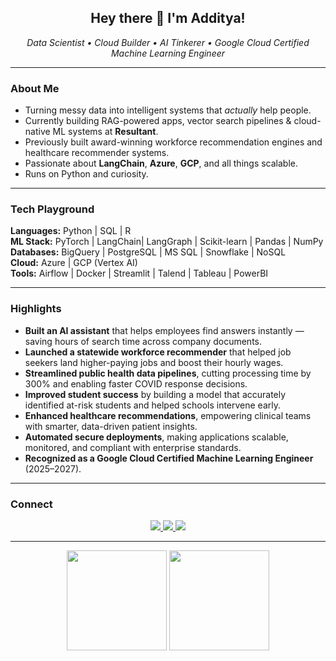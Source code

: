 <h2 align="center">Hey there 👋 I'm Additya!</h2>

<p align="center">
  <em>Data Scientist • Cloud Builder • AI Tinkerer • Google Cloud Certified Machine Learning Engineer</em>
</p>

---

###  About Me

-  Turning messy data into intelligent systems that *actually* help people.  
-  Currently building RAG-powered apps, vector search pipelines & cloud-native ML systems at **Resultant**.  
-  Previously built award-winning workforce recommendation engines and healthcare recommender systems.  
-  Passionate about **LangChain**, **Azure**, **GCP**,  and all things scalable.  
-  Runs on Python and curiosity.

---

###  Tech Playground

**Languages:** Python | SQL | R  
**ML Stack:** PyTorch | LangChain| LangGraph | Scikit-learn | Pandas | NumPy  
**Databases:** BigQuery | PostgreSQL | MS SQL | Snowflake | NoSQL  
**Cloud:** Azure | GCP (Vertex AI)  
**Tools:** Airflow | Docker | Streamlit | Talend | Tableau | PowerBI

---

###  Highlights

-  **Built an AI assistant** that helps employees find answers instantly — saving hours of search time across company documents.  
-  **Launched a statewide workforce recommender** that helped job seekers land higher-paying jobs and boost their hourly wages.  
-  **Streamlined public health data pipelines**, cutting processing time by 300% and enabling faster COVID response decisions.  
-  **Improved student success** by building a model that accurately identified at-risk students and helped schools intervene early.  
-  **Enhanced healthcare recommendations**, empowering clinical teams with smarter, data-driven patient insights.  
-  **Automated secure deployments**, making applications scalable, monitored, and compliant with enterprise standards.  
-  **Recognized as a Google Cloud Certified Machine Learning Engineer** (2025–2027).  

---


###  Connect

<p align="center">
  <a href="https://www.linkedin.com/in/addityad/">
    <img src="https://img.shields.io/badge/LinkedIn-Additya%20Dharangaonkar-blue?style=flat-square&logo=linkedin" />
  </a>
  <a href="mailto:dharangaonkar.a@northeastern.edu">
    <img src="https://img.shields.io/badge/Email-dharangaonkar.as@gmail.edu-red?style=flat-square&logo=gmail" />
  </a>
  <a href="https://github.com/adharangaonkar">
    <img src="https://img.shields.io/badge/GitHub-adharangaonkar-black?style=flat-square&logo=github" />
  </a>
</p>

---

<p align="center">
  <img src="https://github-readme-stats.vercel.app/api?username=adharangaonkar&show_icons=true&theme=tokyonight" height="160">
  <img src="https://github-readme-stats.vercel.app/api/top-langs/?username=adharangaonkar&layout=compact&theme=tokyonight" height="160">
</p>
